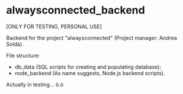 # alwaysconnected_backend
[ONLY FOR TESTING, PERSONAL USE]

Backend for the project "alwaysconnected" (Project manager: Andrea Soldà).

File structure:
- db_data (SQL scripts for creating and populating database);
- node_backend (As name suggests, Node.js backend scripts).

Actually in testing... ò.ò
